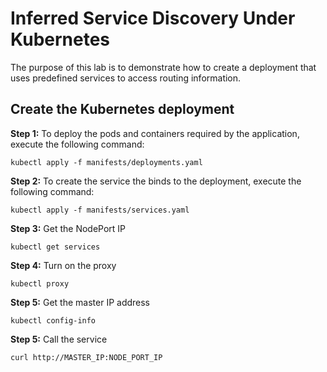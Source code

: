 # Inferred Service Discovery Under Kubernetes

The purpose of this lab is to demonstrate how to create a deployment that uses predefined services to access
routing information.

## Create the Kubernetes deployment

**Step 1:** To deploy the pods and containers required by the application, execute the following command:

`kubectl apply -f manifests/deployments.yaml`

**Step 2:** To create the service the binds to the deployment, execute the following command:

`kubectl apply -f manifests/services.yaml`

**Step 3:** Get the NodePort IP

`kubectl get services`

**Step 4:** Turn on the proxy

`kubectl proxy`

**Step 5:** Get the master IP address

`kubectl config-info`

**Step 5:** Call the service

`curl http://MASTER_IP:NODE_PORT_IP`